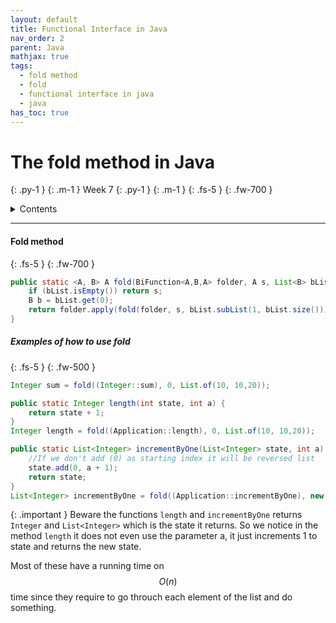 ```yaml
---
layout: default
title: Functional Interface in Java
nav_order: 2
parent: Java
mathjax: true
tags: 
  - fold method
  - fold
  - functional interface in java
  - java
has_toc: true
---
```


# The fold method in Java
{: .py-1 }
{: .m-1 }
Week 7
{: .py-1 }
{: .m-1 }
{: .fs-5 }
{: .fw-700 }

<details markdown="block">
  <summary>
    Contents
  </summary>
  {: .text-delta }
1. TOC
{:toc}
</details>

<hr/>


#### Fold method
{: .fs-5 }
{: .fw-700 }
```java
public static <A, B> A fold(BiFunction<A,B,A> folder, A s, List<B> bList){
    if (bList.isEmpty()) return s;
    B b = bList.get(0);
    return folder.apply(fold(folder, s, bList.subList(1, bList.size())), b);
}
```
##### Examples of how to use fold
{: .fs-5 }
{: .fw-500 }
```java
Integer sum = fold((Integer::sum), 0, List.of(10, 10,20));

public static Integer length(int state, int a) {
    return state + 1;
}
Integer length = fold((Application::length), 0, List.of(10, 10,20));

public static List<Integer> incrementByOne(List<Integer> state, int a) {
    //If we don't add (0) as starting index it will be reversed list
    state.add(0, a + 1);
    return state;
}
List<Integer> incrementByOne = fold((Application::incrementByOne), new ArrayList<>(), List.of(10, 10,20));
```

{: .important }
Beware the functions `length` and `incrementByOne` returns `Integer` and `List<Integer>` which is the state it returns. So we notice in the method `length` it does not even use the parameter a, it just increments 1 to state and returns the new state.

Most of these have a running time on $$O(n)$$ time since they require to go throuch each element of the list and do something.
